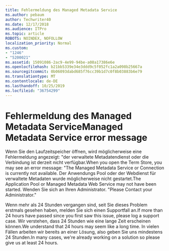 ```yaml
---
title: Fehlermeldung des Managed Metadata Service
ms.author: pebaum
author: Techwriter40
ms.date: 12/17/2018
ms.audience: ITPro
ms.topic: article
ROBOTS: NOINDEX, NOFOLLOW
localization_priority: Normal
ms.custom:
- "1246"
- "5200021"
ms.assetid: 15091086-2ac9-4e99-94be-a08a17386e6e
ms.openlocfilehash: b21bb5339e34e3ddd9c5f052fc1a2a098b25667a
ms.sourcegitcommit: 0b06093dabd685f76cc39b1d7c0f8b03883b6e79
ms.translationtype: MT
ms.contentlocale: de-DE
ms.lasthandoff: 10/25/2019
ms.locfileid: "36754299"
---
```

# <a name="managed-metadata-service-error-message"></a><span data-ttu-id="5e738-102">Fehlermeldung des Managed Metadata Service</span><span class="sxs-lookup"><span data-stu-id="5e738-102">Managed Metadata Service error message</span></span>

<span data-ttu-id="5e738-103">Wenn Sie den Laufzeitspeicher öffnen, wird möglicherweise eine Fehlermeldung angezeigt: "der verwaltete Metadatendienst oder die Verbindung ist derzeit nicht verfügbar.</span><span class="sxs-lookup"><span data-stu-id="5e738-103">When you open the Term Store, you may see an error message: "The Managed Metadata Service or Connection is currently not available.</span></span> <span data-ttu-id="5e738-104">Der Anwendungs Pool oder der Webdienst für verwaltete Metadaten wurde möglicherweise nicht gestartet.</span><span class="sxs-lookup"><span data-stu-id="5e738-104">The Application Pool or Managed Metadata Web Service may not have been started.</span></span> <span data-ttu-id="5e738-105">Wenden Sie sich an Ihren Administrator. "</span><span class="sxs-lookup"><span data-stu-id="5e738-105">Please Contact your Administrator."</span></span>
  
<span data-ttu-id="5e738-106">Wenn mehr als 24 Stunden vergangen sind, seit Sie dieses Problem erstmals gesehen haben, melden Sie sich einen Supportfall an.</span><span class="sxs-lookup"><span data-stu-id="5e738-106">If more than 24 hours have passed since you first saw this issue, please log a support case.</span></span> <span data-ttu-id="5e738-107">Wir verstehen, dass 24 Stunden wie eine lange Zeit erscheinen können.</span><span class="sxs-lookup"><span data-stu-id="5e738-107">We understand that 24 hours may seem like a long time.</span></span> <span data-ttu-id="5e738-108">In vielen Fällen arbeiten wir bereits an einer Lösung, also geben Sie uns mindestens 24 Stunden.</span><span class="sxs-lookup"><span data-stu-id="5e738-108">In many cases, we're already working on a solution so please give us at least 24 hours.</span></span>
  